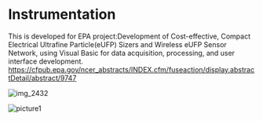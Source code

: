 # Instrumentation
This is developed for EPA project:Development of Cost-effective, Compact Electrical Ultrafine Particle(eUFP) Sizers and Wireless eUFP Sensor Network, using Visual Basic for data acquisition, processing, and user interface development.
https://cfpub.epa.gov/ncer_abstracts/INDEX.cfm/fuseaction/display.abstractDetail/abstract/9747

![img_2432](https://user-images.githubusercontent.com/40677342/52155472-ffa8c300-2650-11e9-8284-3d36c0d274b0.JPG)

![picture1](https://user-images.githubusercontent.com/40677342/52155521-3d0d5080-2651-11e9-8e13-ee48f41b9df9.png)
